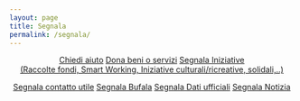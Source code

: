 ```yaml
---
layout: page
title: Segnala
permalink: /segnala/
---
```

<center>
<div class="btn-group-vertical" role="group">

<a class="btn btn-success btn-lg btn-block" href="https://ee.humanitarianresponse.info/x/#aozLp5mz">Chiedi aiuto</a>
<a class="btn btn-success btn-lg btn-block" href="https://ee.humanitarianresponse.info/x/#jc0dY8z7">Dona beni o servizi</a>
<a class="btn btn-success btn-lg btn-block" href="https://ee.humanitarianresponse.info/x/#6KafBk33">Segnala Iniziative<br> (Raccolte fondi, Smart Working, Iniziative culturali/ricreative, solidali,..)</a>

<a class="btn btn-success btn-lg btn-block" href="https://ee.humanitarianresponse.info/x/#TTWdM1cJ">Segnala contatto utile</a>
<a class="btn btn-success btn-lg btn-block" href="https://ee.humanitarianresponse.info/x/#ecZ2zzjJ">Segnala Bufala</a>
<a class="btn btn-success btn-lg btn-block" href="https://ee.humanitarianresponse.info/x/#hy7sHGP3">Segnala Dati ufficiali</a>
<a class="btn btn-success btn-lg btn-block" href="https://ee.humanitarianresponse.info/x/#Vde7ElAa">Segnala Notizia</a>
</div>

</center>
